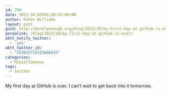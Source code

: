 ```yaml
---
id: 794
date: 2012-10-02T01:28:33-06:00
author: Peter Williams
layout: post
guid: http://barelyenough.org/blog/2012/10/my-first-day-at-github-is-over/
permalink: /blog/2012/10/my-first-day-at-github-is-over/
aktt_notify_twitter:
  - 'yes'
aktt_twitter_id:
  - "253033715515666433"
categories:
  - Miscellaneous
tags:
  - twitter
---
```

My first day at GitHub is over. I can&#8217;t wait to get back into it tomorrow.